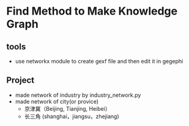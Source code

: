 # Find Method to Make Knowledge Graph

## tools
* use networkx module to create gexf file and then edit it in gegephi
 
## Project
* made network of industry by industry_network.py 
* made network of city(or provice)
    * 京津冀（Beijing, Tianjing, Heibei）
    * 长三角 (shanghai，jiangsu，zhejiang)
 


